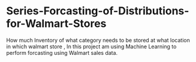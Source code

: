 # Series-Forcasting-of-Distributions-for-Walmart-Stores
How much Inventory of what category needs to be stored at what location in which walmart store , In this project am using Machine Learning to perform forcasting using Walmart sales data.
